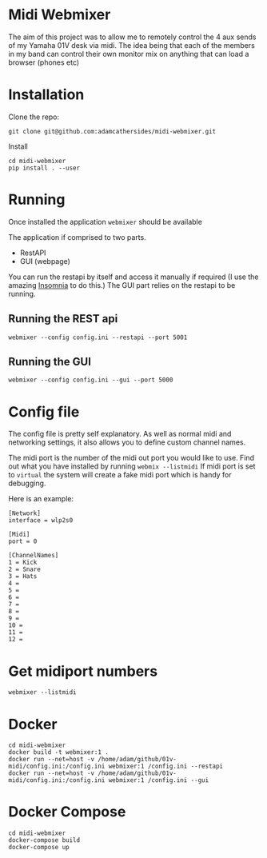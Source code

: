 # Midi Webmixer

The aim of this project was to allow me to remotely control the 4 aux sends of my Yamaha 01V desk via midi.
The idea being that each of the members in my band can control their own monitor mix on anything that can load a browser (phones etc)

# Installation

Clone the repo:
```
git clone git@github.com:adamcathersides/midi-webmixer.git
```

Install
```
cd midi-webmixer
pip install . --user
```

# Running

Once installed the application `webmixer` should be available

The application if comprised to two parts.  
* RestAPI 
* GUI (webpage) 

You can run the restapi by itself and access it manually if required (I use the amazing [Insomnia](https://insomnia.rest/) to do this.)
The GUI part relies on the restapi to be running.

## Running the REST api

`webmixer --config config.ini --restapi --port 5001`

## Running the GUI

`webmixer --config config.ini --gui --port 5000`


# Config file

The config file is pretty self explanatory.  As well as normal midi and networking settings, it also allows you to define custom channel names.

The midi port is the number of the midi out port you would like to use.  Find out what you have installed by running `webmix --listmidi` 
If midi port is set to `virtual` the system will create a fake midi port which is handy for debugging.

Here is an example:

```
[Network]
interface = wlp2s0

[Midi]
port = 0

[ChannelNames]
1 = Kick
2 = Snare
3 = Hats
4 =
5 =
6 =
7 =
8 =
9 =
10 =
11 =
12 =
```

# Get midiport numbers

```
webmixer --listmidi
```

# Docker

```
cd midi-webmixer
docker build -t webmixer:1 .
docker run --net=host -v /home/adam/github/01v-midi/config.ini:/config.ini webmixer:1 /config.ini --restapi
docker run --net=host -v /home/adam/github/01v-midi/config.ini:/config.ini webmixer:1 /config.ini --gui
```

# Docker Compose

```
cd midi-webmixer
docker-compose build
docker-compose up
```
